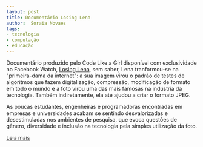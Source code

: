 ```yaml
---
layout: post
title: Documentário Losing Lena 
author:  Soraia Novaes
tags: 
- tecnologia
- computação
- educação
---
```


Documentário produzido pelo Code Like a Girl disponível com exclusividade no Facebook Watch, [Losing Lena](https://web.facebook.com/watch/?v=985614161797010), sem saber, Lena tranformou-se na "primeira-dama da internet": a sua imagem virou o padrão de testes de algoritmos que fazem digitalização, compressão, modificação de formato em todo o mundo e a foto virou uma das mais famosas na indústria da tecnologia. Também indiretamente, ela até ajudou a criar o formato JPEG.

 As poucas estudantes, engenheiras e programadoras encontradas em empresas e universidades acabam se sentindo desvalorizadas e desestimuladas nos ambientes de pesquisa, que evoca questões de gênero, diversidade e inclusão na tecnologia pela simples utilização da foto.

[Leia mais](https://www.tecmundo.com.br/software/148947-documentario-quer-trocar-foto-playboy-gerou-formato-jpeg.htm)